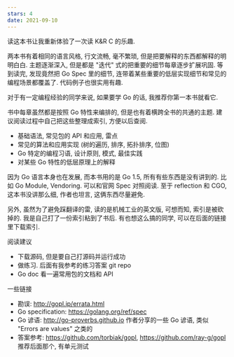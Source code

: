 ```yaml
---
stars: 4
date: 2021-09-10
---
```


读这本书让我重新体验了一次读 K&R C 的乐趣.

两本书有着相同的语言风格, 行文流畅, 毫不繁琐, 但是把要解释的东西都解释的明明白白.
主题逐渐深入, 但是都是 "迭代" 式的把重要的细节每章逐步扩展巩固.
等到读完, 发现竟然把 Go Spec 里的细节, 连带着某些重要的低层实现细节和常见的编程场景都覆盖了.
代码例子也很实用有趣.

对于有一定编程经验的同学来说, 如果要学 Go 的话, 我推荐你第一本书就看它.

书中每章虽然都是按照 Go 特性来编排的, 但是也有着横跨全书的共通的主题.
建议阅读过程中自己把这些整理成索引, 方便以后查阅.
- 基础语法, 常见包的 API 和应用, 雷点
- 常见的算法和应用实现 (树的遍历, 排序, 拓扑排序, 位图)
- Go 特定的编程习语, 设计原则, 模式, 最佳实践
- 对某些 Go 特性的低层原理上的解释

因为 Go 语言本身也在发展, 而本书用的是 Go 1.5, 所有有些东西是没有讲到的.
比如 Go Module, Vendoring. 可以和官网 Spec 对照阅读.
至于 reflection 和 CGO, 这本书没讲那么细, 作者也坦言, 这俩东西尽量避免.

另外, 虽然为了避免踩翻译的雷, 读的是机械工业的英文版, 可想而知, 索引是被砍掉的.
我是自己打了一份索引粘到了书后. 有也想这么搞的同学, 可以在后面的链接里下载索引.

阅读建议
- 下载源码, 但是要自己打源码并运行成功
- 做练习. 后面有我参考的练习答案 git repo
- Go doc 看一遍常用包的文档和 API

一些链接
- 勘误: <http://gopl.ip/errata.html>
- Go specification: <https://golang.org/ref/spec>
- Go 谚语: <http://go-proverbs.github.io> 作者分享的一些 Go 谚语, 类似 "Errors are values" 之类的
- 答案参考: <https://github.com/torbiak/gopl>, <https://github.com/ray-g/gopl> 推荐后面那个, 有单元测试
